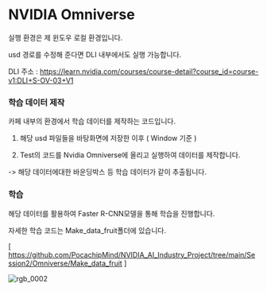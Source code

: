 # NVIDIA Omniverse
실행 환경은 제 윈도우 로컬 환경입니다.

usd 경로를 수정해 준다면 DLI 내부에서도 실행 가능합니다.

DLI 주소 : https://learn.nvidia.com/courses/course-detail?course_id=course-v1:DLI+S-OV-03+V1

### 학습 데이터 제작

카페 내부의 환경에서 학습 데이터를 제작하는 코드입니다.

1. 해당 usd 파일들을 바탕화면에 저장한 이후 ( Window 기준 ) 

2. Test의 코드를 Nvidia Omniverse에 올리고 실행하여 데이터를 제작합니다.

-> 해당 데이터에대한 바운딩박스 등 학습 데이터가 같이 추출됩니다. 


### 학습

해당 데이터를 활용하여 Faster R-CNN모델을 통해 학습을 진행합니다.

자세한 학습 코드는 Make_data_fruit폴더에 있습니다.

[ https://github.com/PocachipMind/NVIDIA_AI_Industry_Project/tree/main/Session2/Omniverse/Make_data_fruit ]

![rgb_0002](https://github.com/user-attachments/assets/6e962d4f-62ca-479a-9057-d452e50e5ff0)
